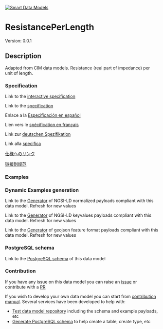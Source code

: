[![Smart Data Models](https://smartdatamodels.org/wp-content/uploads/2022/01/SmartDataModels_logo.png "Logo")](https://smartdatamodels.org)
# ResistancePerLength
Version: 0.0.1

## Description 

Adapted from CIM data models. Resistance (real part of impedance) per unit of length.
### Specification

Link to the [interactive specification](https://swagger.lab.fiware.org/?url=https://smart-data-models.github.io/dataModel.EnergyCIM/ResistancePerLength/swagger.yaml)

Link to the [specification](https://github.com/smart-data-models/dataModel.EnergyCIM/blob/master/ResistancePerLength/doc/spec.md)

Enlace a la [Especificación en español](https://github.com/smart-data-models/dataModel.EnergyCIM/blob/master/ResistancePerLength/doc/spec_ES.md)

Lien vers le [spécification en français](https://github.com/smart-data-models/dataModel.EnergyCIM/blob/master/ResistancePerLength/doc/spec_FR.md)

Link zur [deutschen Spezifikation](https://github.com/smart-data-models/dataModel.EnergyCIM/blob/master/ResistancePerLength/doc/spec_DE.md)

Link alla [specifica](https://github.com/smart-data-models/dataModel.EnergyCIM/blob/master/ResistancePerLength/doc/spec_IT.md)

[仕様へのリンク](https://github.com/smart-data-models/dataModel.EnergyCIM/blob/master/ResistancePerLength/doc/spec_JA.md)

[链接到规范](https://github.com/smart-data-models/dataModel.EnergyCIM/blob/master/ResistancePerLength/doc/spec_ZH.md)
### Examples
### Dynamic Examples generation

Link to the [Generator](https://smartdatamodels.org/extra/ngsi-ld_generator.php?schemaUrl=https://raw.githubusercontent.com/smart-data-models/dataModel.EnergyCIM/master/ResistancePerLength/schema.json&email=info@smartdatamodels.org) of NGSI-LD normalized payloads compliant with this data model. Refresh for new values

Link to the [Generator](https://smartdatamodels.org/extra/ngsi-ld_generator_keyvalues.php?schemaUrl=https://raw.githubusercontent.com/smart-data-models/dataModel.EnergyCIM/master/ResistancePerLength/schema.json&email=info@smartdatamodels.org) of NGSI-LD keyvalues payloads compliant with this data model. Refresh for new values

Link to the [Generator](https://smartdatamodels.org/extra/geojson_features_generator.php?schemaUrl=https://raw.githubusercontent.com/smart-data-models/dataModel.EnergyCIM/master/ResistancePerLength/schema.json&email=info@smartdatamodels.org) of geojson feature format payloads compliant with this data model. Refresh for new values
### PostgreSQL schema

Link to the [PostgreSQL schema](https://github.com/smart-data-models/dataModel.EnergyCIM/blob/master/ResistancePerLength/schema.sql) of this data model
### Contribution

 If you have any issue on this data model you can raise an [issue](https://github.com/smart-data-models/dataModel.EnergyCIM/issues)  or contribute with a [PR](https://github.com/smart-data-models/dataModel.EnergyCIM/pulls)

 If you wish to develop your own data model you can start from [contribution manual](https://bit.ly/contribution_manual). Several services have been developed to help with: 
 - [Test data model repository](https://smartdatamodels.org/index.php/data-models-contribution-api/) including the schema and example payloads, etc
 - [Generate PostgreSQL schema](https://smartdatamodels.org/index.php/sql-service/) to help create a table, create type, etc